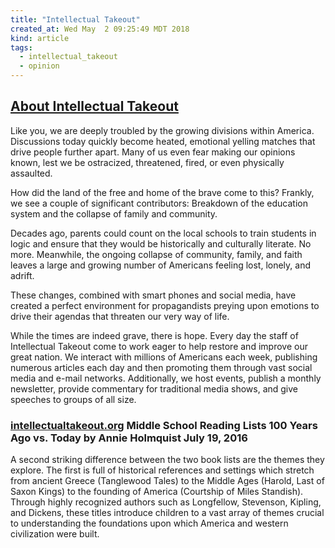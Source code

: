 ```yaml
---
title: "Intellectual Takeout"
created_at: Wed May  2 09:25:49 MDT 2018
kind: article
tags:
  - intellectual_takeout
  - opinion
---
```


<h2>
  <a href="http://www.intellectualtakeout.org/What-is-Intellectual-takeout" target="_blank">About Intellectual Takeout</a>
</h2>

Like you, we are deeply troubled by the growing divisions within
America. Discussions today quickly become heated, emotional yelling
matches that drive people further apart. Many of us even fear making
our opinions known, lest we be ostracized, threatened, fired, or even
physically assaulted.

How did the land of the free and home of the brave come to this? Frankly,
we see a couple of significant contributors: Breakdown of the education
system and the collapse of family and community.

Decades ago, parents could count on the local schools to train students
in logic and ensure that they would be historically and culturally
literate. No more. Meanwhile, the ongoing collapse of community, family,
and faith leaves a large and growing number of Americans feeling lost,
lonely, and adrift.

These changes, combined with smart phones and social media, have created
a perfect environment for propagandists preying upon emotions to drive
their agendas that threaten our very way of life.

While the times are indeed grave, there is hope. Every day the staff
of Intellectual Takeout come to work eager to help restore and improve
our great nation. We interact with millions of Americans each week,
publishing numerous articles each day and then promoting them through
vast social media and e-mail networks. Additionally, we host events,
publish a monthly newsletter, provide commentary for traditional media
shows, and give speeches to groups of all size.

<h3>
  <a href="https://www.intellectualtakeout.org/blog/middle-school-reading-lists-100-years-ago-vs-today" target="_blank">intellectualtakeout.org</a>
  Middle School Reading Lists 100 Years Ago vs. Today by Annie Holmquist July 19, 2016
</h3>

A second striking difference between the two book lists are the themes
they explore. The first is full of historical references and settings
which stretch from ancient Greece (Tanglewood Tales) to the Middle Ages
(Harold, Last of Saxon Kings) to the founding of America (Courtship of
Miles Standish). Through highly recognized authors such as Longfellow,
Stevenson, Kipling, and Dickens, these titles introduce children to a
vast array of themes crucial to understanding the foundations upon which
America and western civilization were built.

<!--
html boilerplate
<a href="" target="_blank"></a>
<a name=""></a>
<img src="" width="400px">
<ul>
  <li></li>
</ul>
<pre>
</pre>
<p style="margin-bottom: 2em;"></p>
<hr style="border: 0; height: 3px; background: #333; background-image: linear-gradient(to right, #ccc, #333, #ccc);">
<pre><code>
</code></pre>
<math xmlns='http://www.w3.org/1998/Math/MathML' display='block'>
</math>
-->
